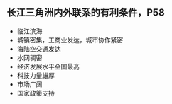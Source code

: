 ## 长江三角洲内外联系的有利条件，P58

- 临江滨海
- 城镇密集，工商业发达，城市协作紧密
- 海陆空交通发达
- 水网稠密
- 经济发展水平全国最高
- 科技力量雄厚
- 市场广阔
- 国家政策支持
